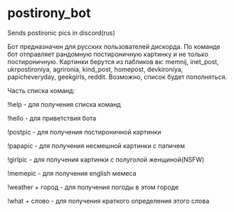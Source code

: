 # postirony_bot
Sends postironic pics in discord(rus)

Бот предназначен для русских пользователей дискорда.
По команде бот отправляет рандомную постироничную картинку и не только постироничную.
Картинки берутся из пабликов вк: memnij, inet_post, ukrpostironiya, agrironia, kind_post, homepost, devkironiya,   papicheveryday, geekgirls, reddit. Возможно, список будет пополняться.

Часть списка команд:

!help - для получения списка команд

!hello - для приветствия бота

!postpic - для получения постироничной картинки


!papapic - для получения несмешной картинки с папичем

!girlpic - для получения картинки с полуголой женщиной(NSFW)

!memepic - для получения english мемеса

!weather + город - для получения погоды в этом городе

!what + слово - для получения краткого определения этого слова
